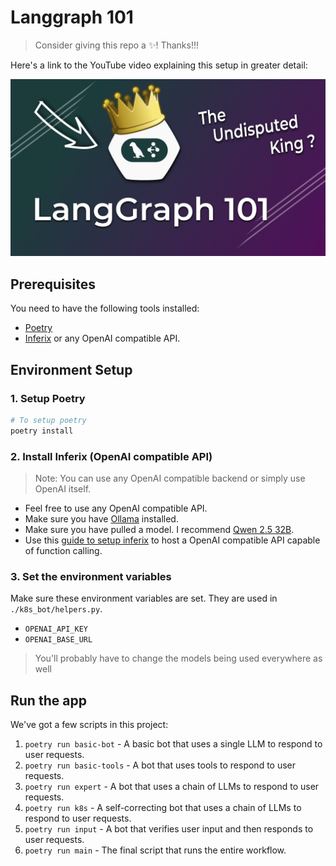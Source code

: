 # Langgraph 101

> Consider giving this repo a ✨! Thanks!!!

Here's a link to the YouTube video explaining this setup in greater detail: 

[![Langgraph 101](./assets/langgraph-101.png)](https://youtu.be/fvYWMq9tLdQ)

## Prerequisites

You need to have the following tools installed:

- [Poetry](https://python-poetry.org/docs/)
- [Inferix](https://github.com/YourTechBud/inferix) or any OpenAI compatible API.

## Environment Setup

### 1. Setup Poetry

```bash
# To setup poetry
poetry install
```

### 2. Install Inferix (OpenAI compatible API)

> Note: You can use any OpenAI compatible backend or simply use OpenAI itself.

- Feel free to use any OpenAI compatible API.
- Make sure you have [Ollama](https://ollama.ai/) installed.
- Make sure you have pulled a model. I recommend [Qwen 2.5 32B](https://ollama.com/library/qwen2.5:32b).
- Use this [guide to setup inferix](https://github.com/YourTechBud/inferix) to host a OpenAI compatible API capable of function calling.

### 3. Set the environment variables

Make sure these environment variables are set. They are used in `./k8s_bot/helpers.py`.

- `OPENAI_API_KEY`
- `OPENAI_BASE_URL`

> You'll probably have to change the models being used everywhere as well

## Run the app

We've got a few scripts in this project:

1. `poetry run basic-bot` - A basic bot that uses a single LLM to respond to user requests.
2. `poetry run basic-tools` - A bot that uses tools to respond to user requests.
3. `poetry run expert` - A bot that uses a chain of LLMs to respond to user requests.
4. `poetry run k8s` - A self-correcting bot that uses a chain of LLMs to respond to user requests.
5. `poetry run input` - A bot that verifies user input and then responds to user requests.
6. `poetry run main` - The final script that runs the entire workflow.

